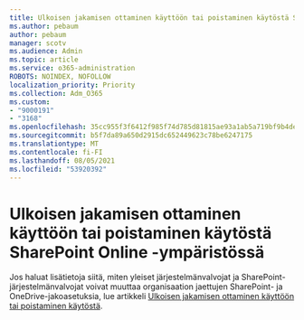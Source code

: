```yaml
---
title: Ulkoisen jakamisen ottaminen käyttöön tai poistaminen käytöstä SharePoint Online -ympäristössä
ms.author: pebaum
author: pebaum
manager: scotv
ms.audience: Admin
ms.topic: article
ms.service: o365-administration
ROBOTS: NOINDEX, NOFOLLOW
localization_priority: Priority
ms.collection: Adm_O365
ms.custom:
- "9000191"
- "3168"
ms.openlocfilehash: 35cc955f3f6412f985f74d785d81815ae93a1ab5a719bf9b4de9154c024a2979
ms.sourcegitcommit: b5f7da89a650d2915dc652449623c78be6247175
ms.translationtype: MT
ms.contentlocale: fi-FI
ms.lasthandoff: 08/05/2021
ms.locfileid: "53920392"
---
```

# <a name="turn-external-sharing-on-or-off-for-sharepoint-online"></a>Ulkoisen jakamisen ottaminen käyttöön tai poistaminen käytöstä SharePoint Online -ympäristössä

Jos haluat lisätietoja siitä, miten yleiset järjestelmänvalvojat ja SharePoint-järjestelmänvalvojat voivat muuttaa organisaation jaettujen SharePoint- ja OneDrive-jakoasetuksia, lue artikkeli [Ulkoisen jakamisen ottaminen käyttöön tai poistaminen käytöstä](https://docs.microsoft.com/sharepoint/turn-external-sharing-on-or-off).
